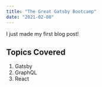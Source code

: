```yaml
---
title: "The Great Gatsby Bootcamp"
date: "2021-02-08"
---
```


I just made my first blog post!

## Topics Covered

1. Gatsby
2. GraphQL
3. React